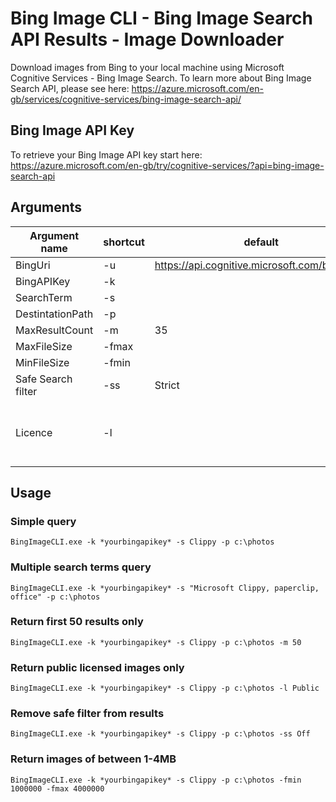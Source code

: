 # Bing Image CLI - Bing Image Search API Results - Image Downloader

Download images from Bing to your local machine using Microsoft Cognitive Services - Bing Image Search.  To learn more about Bing Image Search API, please see here: https://azure.microsoft.com/en-gb/services/cognitive-services/bing-image-search-api/

## Bing Image API Key

To retrieve your Bing Image API key start here: https://azure.microsoft.com/en-gb/try/cognitive-services/?api=bing-image-search-api

## Arguments

| Argument name | shortcut | default | values |
|----|----|----|----|
| BingUri | -u | https://api.cognitive.microsoft.com/bing/v7.0 | |
| BingAPIKey | -k | | |
| SearchTerm | -s | | |
| DestintationPath | -p | | |
| MaxResultCount | -m | 35 | 1-150 |
| MaxFileSize | -fmax | | bytes |
| MinFileSize | -fmin | | bytes |
| Safe Search filter| -ss | Strict | Off, Moderate, Strict |
|Licence | -l| | Any, Public, Share, ShareCommercially, Modify, ModifyCommercially, All |

## Usage

### Simple query

```
BingImageCLI.exe -k *yourbingapikey* -s Clippy -p c:\photos
```

### Multiple search terms query

```
BingImageCLI.exe -k *yourbingapikey* -s "Microsoft Clippy, paperclip, office" -p c:\photos
```

### Return first 50 results only
```
BingImageCLI.exe -k *yourbingapikey* -s Clippy -p c:\photos -m 50
```

### Return public licensed images only
```
BingImageCLI.exe -k *yourbingapikey* -s Clippy -p c:\photos -l Public
```

### Remove safe filter from results
```
BingImageCLI.exe -k *yourbingapikey* -s Clippy -p c:\photos -ss Off
```

### Return images of between 1-4MB
```
BingImageCLI.exe -k *yourbingapikey* -s Clippy -p c:\photos -fmin 1000000 -fmax 4000000
```
